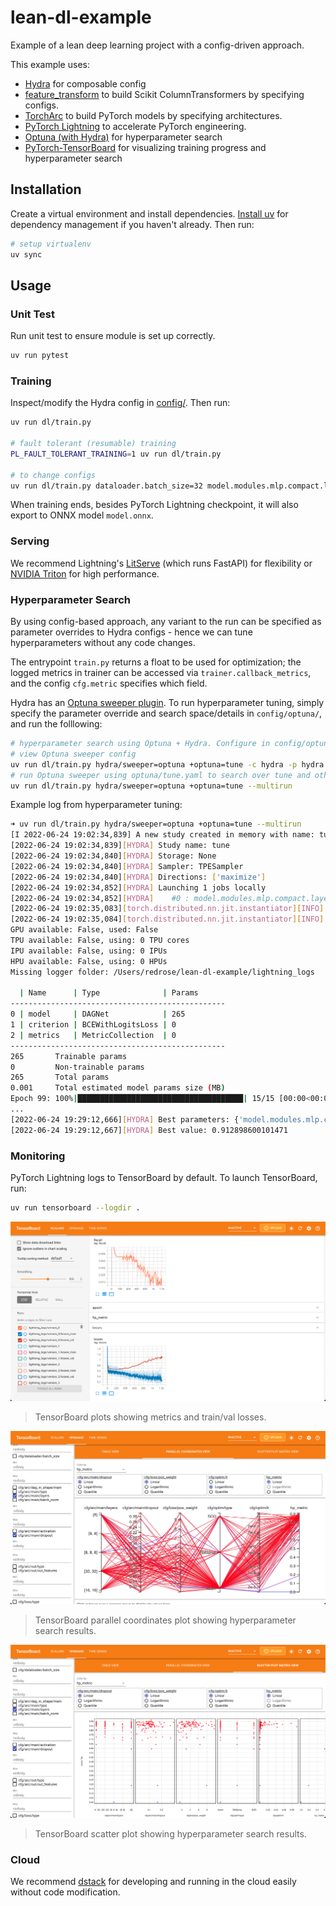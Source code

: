 # lean-dl-example

Example of a lean deep learning project with a config-driven approach.

This example uses:

- [Hydra](https://hydra.cc) for composable config
- [feature_transform](https://github.com/kengz/feature_transform) to build Scikit ColumnTransformers by specifying configs.
- [TorchArc](https://github.com/kengz/torcharc) to build PyTorch models by specifying architectures.
- [PyTorch Lightning](https://www.pytorchlightning.ai) to accelerate PyTorch engineering.
- [Optuna (with Hydra)](https://hydra.cc/docs/plugins/optuna_sweeper/) for hyperparameter search
- [PyTorch-TensorBoard](https://pytorch.org/docs/stable/tensorboard.html) for visualizing training progress and hyperparameter search

## Installation

Create a virtual environment and install dependencies.
[Install uv](https://docs.astral.sh/uv/getting-started/installation/) for dependency management if you haven't already. Then run:

```bash
# setup virtualenv
uv sync
```

## Usage

### Unit Test

Run unit test to ensure module is set up correctly.

```bash
uv run pytest
```

### Training

Inspect/modify the Hydra config in [config/](./config/). Then run:

```bash
uv run dl/train.py

# fault tolerant (resumable) training
PL_FAULT_TOLERANT_TRAINING=1 uv run dl/train.py

# to change configs
uv run dl/train.py dataloader.batch_size=32 model.modules.mlp.compact.layer.args='[64,64]'
```

When training ends, besides PyTorch Lightning checkpoint, it will also export to ONNX model `model.onnx`.

### Serving

We recommend Lightning's [LitServe](https://github.com/Lightning-AI/LitServe) (which runs FastAPI) for flexibility or [NVIDIA Triton](https://github.com/triton-inference-server/server) for high performance.

### Hyperparameter Search

By using config-based approach, any variant to the run can be specified as parameter overrides to Hydra configs - hence we can tune hyperparameters without any code changes.

The entrypoint `train.py` returns a float to be used for optimization; the logged metrics in trainer can be accessed via `trainer.callback_metrics`, and the config `cfg.metric` specifies which field.

Hydra has an [Optuna sweeper plugin](https://hydra.cc/docs/plugins/optuna_sweeper/). To run hyperparameter tuning, simply specify the parameter override and search space/details in `config/optuna/`, and run the folllowing:

```bash
# hyperparameter search using Optuna + Hydra. Configure in config/optuna.yaml
# view Optuna sweeper config
uv run dl/train.py hydra/sweeper=optuna +optuna=tune -c hydra -p hydra.sweeper
# run Optuna sweeper using optuna/tune.yaml to search over tune and other hyperparams
uv run dl/train.py hydra/sweeper=optuna +optuna=tune --multirun
```

Example log from hyperparameter tuning:

```bash
➜ uv run dl/train.py hydra/sweeper=optuna +optuna=tune --multirun
[I 2022-06-24 19:02:34,839] A new study created in memory with name: tune
[2022-06-24 19:02:34,839][HYDRA] Study name: tune
[2022-06-24 19:02:34,840][HYDRA] Storage: None
[2022-06-24 19:02:34,840][HYDRA] Sampler: TPESampler
[2022-06-24 19:02:34,840][HYDRA] Directions: ['maximize']
[2022-06-24 19:02:34,852][HYDRA] Launching 1 jobs locally
[2022-06-24 19:02:34,852][HYDRA] 	#0 : model.modules.mlp.compact.layer.args=[8,8] optim.type=Adam optim.lr=1.2087541473056957e-05 +optuna=tune
[2022-06-24 19:02:35,083][torch.distributed.nn.jit.instantiator][INFO] - Created a temporary directory at /var/folders/jx/z4vcr3393j537mmdc9jg1gsc0000gn/T/tmpits7qg55
[2022-06-24 19:02:35,084][torch.distributed.nn.jit.instantiator][INFO] - Writing /var/folders/jx/z4vcr3393j537mmdc9jg1gsc0000gn/T/tmpits7qg55/_remote_module_non_sriptable.py
GPU available: False, used: False
TPU available: False, using: 0 TPU cores
IPU available: False, using: 0 IPUs
HPU available: False, using: 0 HPUs
Missing logger folder: /Users/redrose/lean-dl-example/lightning_logs

  | Name      | Type              | Params
------------------------------------------------
0 | model     | DAGNet            | 265
1 | criterion | BCEWithLogitsLoss | 0
2 | metrics   | MetricCollection  | 0
------------------------------------------------
265       Trainable params
0         Non-trainable params
265       Total params
0.001     Total estimated model params size (MB)
Epoch 99: 100%|█████████████████████████████████████| 15/15 [00:00<00:00, 128.89it/s, loss=0.843, v_num=0, losses={'val': 0.8364414572715759}, Accuracy=0.549, Precision=0.555, Recall=0.909, F1Score=0.688]
...
[2022-06-24 19:29:12,666][HYDRA] Best parameters: {'model.modules.mlp.compact.layer.args': '[8]', 'optim.type': 'Adam', 'optim.lr': 0.001365972987748234}
[2022-06-24 19:29:12,667][HYDRA] Best value: 0.912898600101471
```

### Monitoring

PyTorch Lightning logs to TensorBoard by default. To launch TensorBoard, run:

```bash
uv run tensorboard --logdir .
```

![TensorBoard scalar plots](doc/tb_scalars.png)

> TensorBoard plots showing metrics and train/val losses.

![TensorBoard tuning parallel coordinates](doc/tb_tune_parallel_coor.png)

> TensorBoard parallel coordinates plot showing hyperparameter search results.

![TensorBoard tuning scatter](doc/tb_tune_scatter.png)

> TensorBoard scatter plot showing hyperparameter search results.

### Cloud

We recommend [dstack](https://dstack.ai) for developing and running in the cloud easily without code modification.
